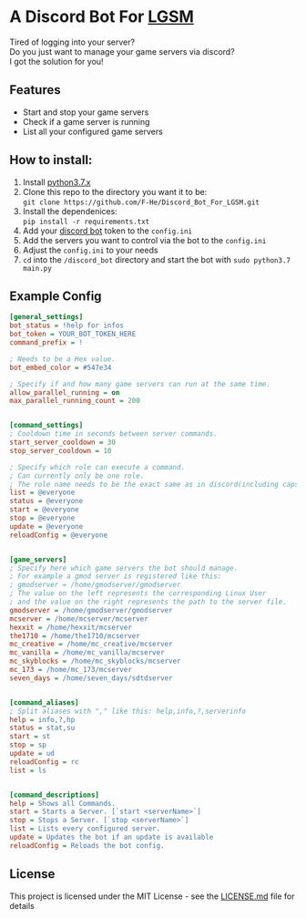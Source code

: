 # A Discord Bot For [LGSM](https://linuxgsm.com/)

Tired of logging into your server?  
Do you just want to manage your game servers via discord?  
I got the solution for you!

## Features
- Start and stop your game servers
- Check if a game server is running
- List all your configured game servers

## How to install:
1. Install [python3.7.x](https://www.python.org/downloads/release/python-373/)
2. Clone this repo to the directory you want it to be:  
`git clone https://github.com/F-He/Discord_Bot_For_LGSM.git`
3. Install the dependenices:  
`pip install -r requirements.txt`
4. Add your [discord bot](https://discordapp.com/developers/applications/) token to the `config.ini`
5. Add the servers you want to control via the bot to the `config.ini`
6. Adjust the `config.ini` to your needs
7. `cd` into the `/discord_bot` directory and start the bot with `sudo python3.7 main.py`


## Example Config

```ini
[general_settings]
bot_status = !help for infos
bot_token = YOUR_BOT_TOKEN_HERE
command_prefix = !

; Needs to be a Hex value.
bot_embed_color = #547e34

; Specify if and how many game servers can run at the same time.
allow_parallel_running = on
max_parallel_running_count = 200


[command_settings]
; Cooldown time in seconds between server commands.
start_server_cooldown = 30
stop_server_cooldown = 10

; Specify which role can execute a command.
; Can currently only be one role.
; The role name needs to be the exact same as in discord(including caps and spelling).
list = @everyone
status = @everyone
start = @everyone
stop = @everyone
update = @everyone
reloadConfig = @everyone


[game_servers]
; Specify here which game servers the bot should manage.
; For example a gmod server is registered like this:
; gmodserver = /home/gmodserver/gmodserver
; The value on the left represents the corresponding Linux User
; and the value on the right represents the path to the server file.
gmodserver = /home/gmodserver/gmodserver
mcserver = /home/mcserver/mcserver
hexxit = /home/hexxit/mcserver
the1710 = /home/the1710/mcserver
mc_creative = /home/mc_creative/mcserver
mc_vanilla = /home/mc_vanilla/mcserver
mc_skyblocks = /home/mc_skyblocks/mcserver
mc_173 = /home/mc_173/mcserver
seven_days = /home/seven_days/sdtdserver


[command_aliases]
; Split aliases with "," like this: help,info,?,serverinfo 
help = info,?,hp
status = stat,su
start = st
stop = sp
update = ud
reloadConfig = rc
list = ls


[command_descriptions]
help = Shows all Commands.
start = Starts a Server. [`start <serverName>`]
stop = Stops a Server. [`stop <serverName>`]
list = Lists every configured server.
update = Updates the bot if an update is available
reloadConfig = Reloads the bot config.
```
## License
This project is licensed under the MIT License - see the [LICENSE.md](LICENSE.md) file for details